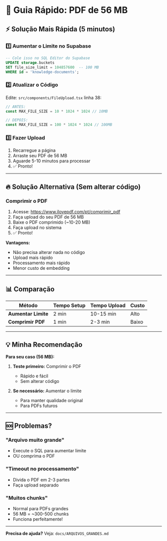 # 🚀 Guia Rápido: PDF de 56 MB

## ⚡ Solução Mais Rápida (5 minutos)

### 1️⃣ Aumentar o Limite no Supabase

```sql
-- Cole isso no SQL Editor do Supabase
UPDATE storage.buckets
SET file_size_limit = 104857600  -- 100 MB
WHERE id = 'knowledge-documents';
```

### 2️⃣ Atualizar o Código

Edite: `src/components/FileUpload.tsx` linha 38:

```typescript
// ANTES:
const MAX_FILE_SIZE = 10 * 1024 * 1024 // 10MB

// DEPOIS:
const MAX_FILE_SIZE = 100 * 1024 * 1024 // 100MB
```

### 3️⃣ Fazer Upload

1. Recarregue a página
2. Arraste seu PDF de 56 MB
3. Aguarde 5-10 minutos para processar
4. ✅ Pronto!

---

## 🔥 Solução Alternativa (Sem alterar código)

### Comprimir o PDF

1. Acesse: https://www.ilovepdf.com/pt/comprimir_pdf
2. Faça upload do seu PDF de 56 MB
3. Baixe o PDF comprimido (~10-20 MB)
4. Faça upload no sistema
5. ✅ Pronto!

**Vantagens:**
- Não precisa alterar nada no código
- Upload mais rápido
- Processamento mais rápido
- Menor custo de embedding

---

## 📊 Comparação

| Método | Tempo Setup | Tempo Upload | Custo |
|--------|-------------|--------------|-------|
| **Aumentar Limite** | 2 min | 10-15 min | Alto |
| **Comprimir PDF** | 1 min | 2-3 min | Baixo |

---

## 💡 Minha Recomendação

**Para seu caso (56 MB):**

1. **Teste primeiro:** Comprimir o PDF
   - Rápido e fácil
   - Sem alterar código
   
2. **Se necessário:** Aumentar o limite
   - Para manter qualidade original
   - Para PDFs futuros

---

## 🆘 Problemas?

### "Arquivo muito grande"
- Execute o SQL para aumentar limite
- OU comprima o PDF

### "Timeout no processamento"
- Divida o PDF em 2-3 partes
- Faça upload separado

### "Muitos chunks"
- Normal para PDFs grandes
- 56 MB = ~300-500 chunks
- Funciona perfeitamente!

---

**Precisa de ajuda?** Veja: `docs/ARQUIVOS_GRANDES.md`



